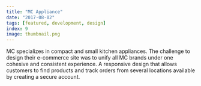 ```yaml
---
title: "MC Appliance"
date: "2017-08-02"
tags: [featured, development, design]
index: 9
image: thumbnail.png
---
```


MC specializes in compact and small kitchen appliances. The challenge to design their e-commerce site was to unify all MC brands under one cohesive and consistent experience. A responsive design that allows customers to find products and track orders from several locations available by creating a secure account.
